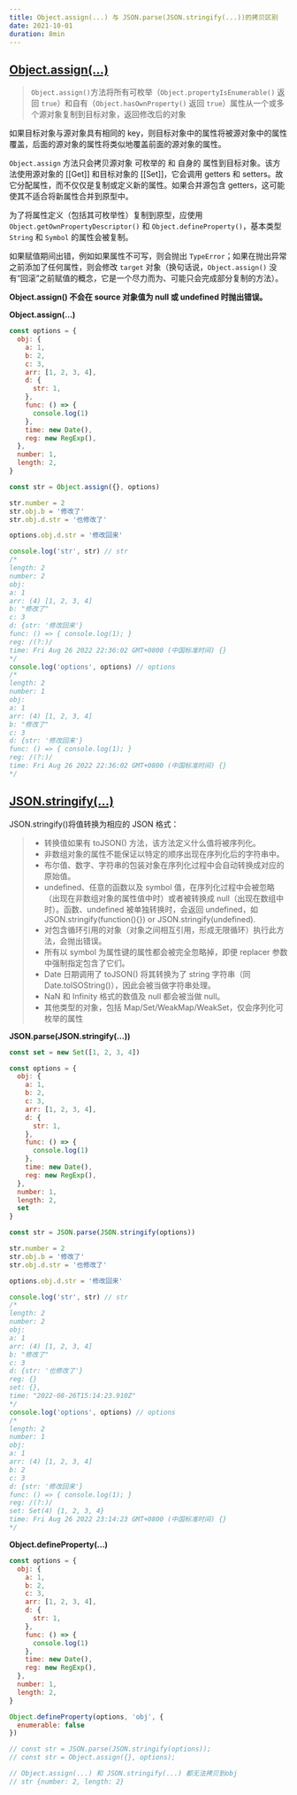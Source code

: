 ```yaml
---
title: Object.assign(...) 与 JSON.parse(JSON.stringify(...))的拷贝区别
date: 2021-10-01
duration: 8min
---
```


## [Object.assign(...)](https://developer.mozilla.org/zh-CN/docs/Web/JavaScript/Reference/Global_Objects/Object/assign)
> `Object.assign()`方法将所有可枚举（`Object.propertyIsEnumerable()` 返回 `true`）和自有（`Object.hasOwnProperty()` 返回 `true`）属性从一个或多个源对象复制到目标对象，返回修改后的对象


如果目标对象与源对象具有相同的 key，则目标对象中的属性将被源对象中的属性覆盖，后面的源对象的属性将类似地覆盖前面的源对象的属性。

`Object.assign` 方法只会拷贝源对象 可枚举的 和 自身的 属性到目标对象。该方法使用源对象的 [[Get]] 和目标对象的 [[Set]]，它会调用 getters 和 setters。故它分配属性，而不仅仅是复制或定义新的属性。如果合并源包含 getters，这可能使其不适合将新属性合并到原型中。

为了将属性定义（包括其可枚举性）复制到原型，应使用 `Object.getOwnPropertyDescriptor()` 和 `Object.defineProperty()`，基本类型 `String` 和 `Symbol` 的属性会被复制。

如果赋值期间出错，例如如果属性不可写，则会抛出 `TypeError`；如果在抛出异常之前添加了任何属性，则会修改 `target` 对象（换句话说，`Object.assign()` 没有“回滚”之前赋值的概念，它是一个尽力而为、可能只会完成部分复制的方法）。

**Object.assign() 不会在 source 对象值为 null 或 undefined 时抛出错误。**

**Object.assign(...)**
```js
const options = {
  obj: {
    a: 1,
    b: 2,
    c: 3,
    arr: [1, 2, 3, 4],
    d: {
      str: 1,
    },
    func: () => {
      console.log(1)
    },
    time: new Date(),
    reg: new RegExp(),
  },
  number: 1,
  length: 2,
}

const str = Object.assign({}, options)

str.number = 2
str.obj.b = '修改了'
str.obj.d.str = '也修改了'

options.obj.d.str = '修改回来'

console.log('str', str) // str
/*
length: 2
number: 2
obj:
a: 1
arr: (4) [1, 2, 3, 4]
b: "修改了"
c: 3
d: {str: '修改回来'}
func: () => { console.log(1); }
reg: /(?:)/
time: Fri Aug 26 2022 22:36:02 GMT+0800 (中国标准时间) {}
*/
console.log('options', options) // options
/*
length: 2
number: 1
obj:
a: 1
arr: (4) [1, 2, 3, 4]
b: "修改了"
c: 3
d: {str: '修改回来'}
func: () => { console.log(1); }
reg: /(?:)/
time: Fri Aug 26 2022 22:36:02 GMT+0800 (中国标准时间) {}
*/
```

## [JSON.stringify(...)](https://developer.mozilla.org/zh-CN/docs/Web/JavaScript/Reference/Global_Objects/JSON/stringify)

JSON.stringify()将值转换为相应的 JSON 格式：

> - 转换值如果有 toJSON() 方法，该方法定义什么值将被序列化。
> - 非数组对象的属性不能保证以特定的顺序出现在序列化后的字符串中。
> - 布尔值、数字、字符串的包装对象在序列化过程中会自动转换成对应的原始值。
> - undefined、任意的函数以及 symbol 值，在序列化过程中会被忽略（出现在非数组对象的属性值中时）或者被转换成 null（出现在数组中时）。函数、undefined 被单独转换时，会返回 undefined，如JSON.stringify(function(){}) or JSON.stringify(undefined).
> - 对包含循环引用的对象（对象之间相互引用，形成无限循环）执行此方法，会抛出错误。
> - 所有以 symbol 为属性键的属性都会被完全忽略掉，即便 replacer 参数中强制指定包含了它们。
> - Date 日期调用了 toJSON() 将其转换为了 string 字符串（同 Date.toISOString()），因此会被当做字符串处理。
> - NaN 和 Infinity 格式的数值及 null 都会被当做 null。
> - 其他类型的对象，包括 Map/Set/WeakMap/WeakSet，仅会序列化可枚举的属性

**JSON.parse(JSON.stringify(...))**

```js
const set = new Set([1, 2, 3, 4])

const options = {
  obj: {
    a: 1,
    b: 2,
    c: 3,
    arr: [1, 2, 3, 4],
    d: {
      str: 1,
    },
    func: () => {
      console.log(1)
    },
    time: new Date(),
    reg: new RegExp(),
  },
  number: 1,
  length: 2,
  set
}

const str = JSON.parse(JSON.stringify(options))

str.number = 2
str.obj.b = '修改了'
str.obj.d.str = '也修改了'

options.obj.d.str = '修改回来'

console.log('str', str) // str
/*
length: 2
number: 2
obj:
a: 1
arr: (4) [1, 2, 3, 4]
b: "修改了"
c: 3
d: {str: '也修改了'}
reg: {}
set: {},
time: "2022-08-26T15:14:23.910Z"
*/
console.log('options', options) // options
/*
length: 2
number: 1
obj:
a: 1
arr: (4) [1, 2, 3, 4]
b: 2
c: 3
d: {str: '修改回来'}
func: () => { console.log(1); }
reg: /(?:)/
set: Set(4) {1, 2, 3, 4}
time: Fri Aug 26 2022 23:14:23 GMT+0800 (中国标准时间) {}
*/
```

**Object.defineProperty(...)**

```js
const options = {
  obj: {
    a: 1,
    b: 2,
    c: 3,
    arr: [1, 2, 3, 4],
    d: {
      str: 1,
    },
    func: () => {
      console.log(1)
    },
    time: new Date(),
    reg: new RegExp(),
  },
  number: 1,
  length: 2,
}

Object.defineProperty(options, 'obj', {
  enumerable: false
})

// const str = JSON.parse(JSON.stringify(options));
// const str = Object.assign({}, options);

// Object.assign(...) 和 JSON.stringify(...) 都无法拷贝到obj
// str {number: 2, length: 2}
```
